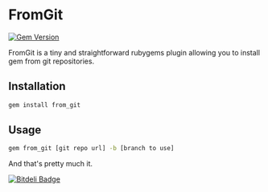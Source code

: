 # FromGit

[![Gem Version](https://badge.fury.io/rb/from_git.png)](http://badge.fury.io/rb/from_git)

FromGit is a tiny and straightforward rubygems plugin allowing you to install gem from git repositories.

## Installation

```bash
gem install from_git
```

## Usage

```bash
gem from_git [git repo url] -b [branch to use]
```

And that's pretty much it.

[![Bitdeli Badge](https://d2weczhvl823v0.cloudfront.net/inossidabile/from_git/trend.png)](https://bitdeli.com/free "Bitdeli Badge")
